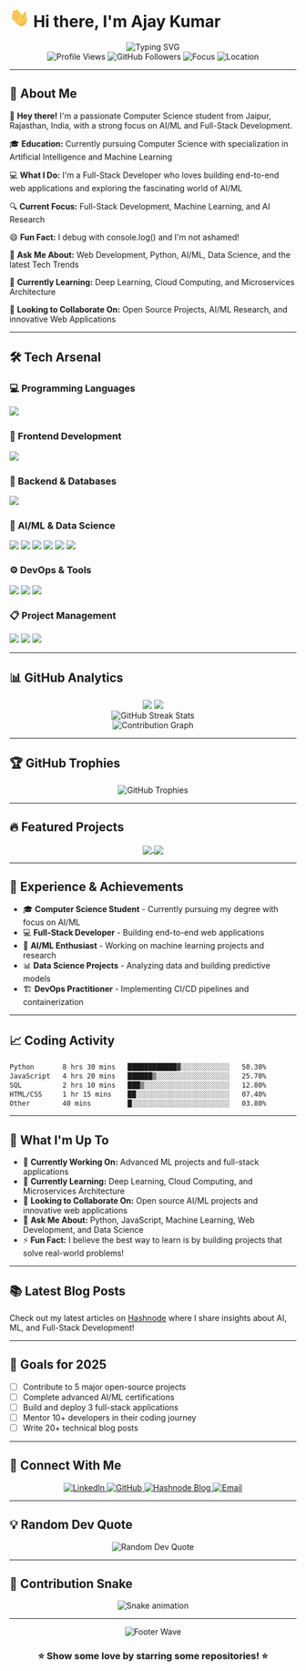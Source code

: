 # <img src="https://raw.githubusercontent.com/ABSphreak/ABSphreak/master/gifs/Hi.gif" width="35"> Hi there, I'm Ajay Kumar

<div align="center">
  <img src="https://readme-typing-svg.herokuapp.com?font=Fira+Code&size=30&duration=3000&pause=1000&color=00F7FF&background=0D1117&center=true&vCenter=true&width=600&lines=Computer+Science+Student;Full-Stack+Developer;AI%2FML+Enthusiast;Problem+Solver;Tech+Explorer" alt="Typing SVG" />
</div>

<div align="center">
  <img src="https://komarev.com/ghpvc/?username=ajaykumar057&label=Profile%20Views&color=0e75b6&style=for-the-badge" alt="Profile Views" />
  <img src="https://img.shields.io/github/followers/ajaykumar057?label=Followers&style=for-the-badge&color=blue" alt="GitHub Followers" />
  <img src="https://img.shields.io/badge/Focus-AI%2FML-brightgreen?style=for-the-badge" alt="Focus" />
  <img src="https://img.shields.io/badge/Lives-Behror,%20Rajasthan-success?style=for-the-badge" alt="Location" />
</div>

---

## 🚀 About Me

👋 **Hey there!** I'm a passionate Computer Science student from Jaipur, Rajasthan, India, with a strong focus on AI/ML and Full-Stack Development.

🎓 **Education:** Currently pursuing Computer Science with specialization in Artificial Intelligence and Machine Learning

💻 **What I Do:** I'm a Full-Stack Developer who loves building end-to-end web applications and exploring the fascinating world of AI/ML

🔍 **Current Focus:** Full-Stack Development, Machine Learning, and AI Research

😄 **Fun Fact:** I debug with console.log() and I'm not ashamed!

💬 **Ask Me About:** Web Development, Python, AI/ML, Data Science, and the latest Tech Trends

🌱 **Currently Learning:** Deep Learning, Cloud Computing, and Microservices Architecture

🤝 **Looking to Collaborate On:** Open Source Projects, AI/ML Research, and innovative Web Applications

---

## 🛠️ Tech Arsenal

### 💻 Programming Languages
<p align="left">
  <img src="https://skillicons.dev/icons?i=python,js,sql,html,css" />
</p>

### 🎨 Frontend Development
<p align="left">
  <img src="https://skillicons.dev/icons?i=react,html,css,bootstrap" />
</p>

### 🔧 Backend & Databases
<p align="left">
  <img src="https://skillicons.dev/icons?i=nodejs,express,mysql,mongodb" />
</p>

### 🤖 AI/ML & Data Science
<p align="left">
  <img src="https://img.shields.io/badge/TensorFlow-FF6F00?style=for-the-badge&logo=tensorflow&logoColor=white" />
  <img src="https://img.shields.io/badge/PyTorch-EE4C2C?style=for-the-badge&logo=pytorch&logoColor=white" />
  <img src="https://img.shields.io/badge/Pandas-150458?style=for-the-badge&logo=pandas&logoColor=white" />
  <img src="https://img.shields.io/badge/NumPy-013243?style=for-the-badge&logo=numpy&logoColor=white" />
  <img src="https://img.shields.io/badge/OpenCV-5C3EE8?style=for-the-badge&logo=opencv&logoColor=white" />
  <img src="https://img.shields.io/badge/Scikit--Learn-F7931E?style=for-the-badge&logo=scikit-learn&logoColor=white" />
</p>

### ⚙️ DevOps & Tools
<p align="left">
  <img src="https://skillicons.dev/icons?i=docker,jenkins,git,github,vscode" />
  <img src="https://img.shields.io/badge/Jupyter-F37626?style=for-the-badge&logo=jupyter&logoColor=white" />
  <img src="https://img.shields.io/badge/Google%20Colab-F9AB00?style=for-the-badge&logo=googlecolab&logoColor=black" />
</p>

### 📋 Project Management
<p align="left">
  <img src="https://img.shields.io/badge/Jira-0052CC?style=for-the-badge&logo=jira&logoColor=white" />
  <img src="https://img.shields.io/badge/Asana-273347?style=for-the-badge&logo=asana&logoColor=white" />
  <img src="https://img.shields.io/badge/Notion-000000?style=for-the-badge&logo=notion&logoColor=white" />
</p>

---

## 📊 GitHub Analytics

<div align="center">
  <img height="180em" src="https://github-readme-stats.vercel.app/api?username=ajaykumar057&show_icons=true&theme=tokyonight&include_all_commits=true&count_private=true"/>
  <img height="180em" src="https://github-readme-stats.vercel.app/api/top-langs/?username=ajaykumar057&layout=compact&langs_count=8&theme=tokyonight"/>
</div>

<div align="center">
  <img src="https://github-readme-streak-stats.herokuapp.com/?user=ajaykumar057&theme=tokyonight" alt="GitHub Streak Stats" />
</div>

<div align="center">
  <img src="https://activity-graph.herokuapp.com/graph?username=ajaykumar057&theme=tokyo-night&hide_border=true" alt="Contribution Graph" />
</div>

---

## 🏆 GitHub Trophies

<div align="center">
  <img src="https://github-profile-trophy.vercel.app/?username=ajaykumar057&theme=tokyonight&no-frame=true&no-bg=false&margin-w=4&row=2&column=4" alt="GitHub Trophies" />
</div>

---

## 🔥 Featured Projects

<div align="center">
  <a href="https://github.com/ajaykumar057/ai-project">
    <img align="center" src="https://github-readme-stats.vercel.app/api/pin/?username=ajaykumar057&repo=ai-project&theme=tokyonight" />
  </a>
  <a href="https://github.com/ajaykumar057/web-app">
    <img align="center" src="https://github-readme-stats.vercel.app/api/pin/?username=ajaykumar057&repo=web-app&theme=tokyonight" />
  </a>
</div>

---

## 💼 Experience & Achievements

- 🎓 **Computer Science Student** - Currently pursuing my degree with focus on AI/ML
- 💻 **Full-Stack Developer** - Building end-to-end web applications
- 🤖 **AI/ML Enthusiast** - Working on machine learning projects and research
- 📊 **Data Science Projects** - Analyzing data and building predictive models
- 🏗️ **DevOps Practitioner** - Implementing CI/CD pipelines and containerization

---

## 📈 Coding Activity

<!--START_SECTION:waka-->
```text
Python       8 hrs 30 mins   ████████████▓░░░░░░░░░░░░   50.30% 
JavaScript   4 hrs 20 mins   ██████▒░░░░░░░░░░░░░░░░░░   25.70% 
SQL          2 hrs 10 mins   ███▒░░░░░░░░░░░░░░░░░░░░░   12.80% 
HTML/CSS     1 hr 15 mins    ██░░░░░░░░░░░░░░░░░░░░░░░   07.40% 
Other        40 mins         █░░░░░░░░░░░░░░░░░░░░░░░░   03.80%
```
<!--END_SECTION:waka-->

---

## 🌟 What I'm Up To

- 🔭 **Currently Working On:** Advanced ML projects and full-stack applications
- 🌱 **Currently Learning:** Deep Learning, Cloud Computing, and Microservices Architecture
- 👯 **Looking to Collaborate On:** Open source AI/ML projects and innovative web applications
- 💬 **Ask Me About:** Python, JavaScript, Machine Learning, Web Development, and Data Science
- ⚡ **Fun Fact:** I believe the best way to learn is by building projects that solve real-world problems!

---

## 📚 Latest Blog Posts

Check out my latest articles on [Hashnode](https://ajay-ai.hashnode.dev/) where I share insights about AI, ML, and Full-Stack Development!

<!-- BLOG-POST-LIST:START -->
<!-- This section will be automatically updated with your latest Hashnode posts -->
<!-- BLOG-POST-LIST:END -->

---

## 🎯 Goals for 2025

- [ ] Contribute to 5 major open-source projects
- [ ] Complete advanced AI/ML certifications
- [ ] Build and deploy 3 full-stack applications
- [ ] Mentor 10+ developers in their coding journey
- [ ] Write 20+ technical blog posts

---

## 🤝 Connect With Me

<div align="center">
  <a href="https://www.linkedin.com/in/ajay-kumar-166b9824b/">
    <img src="https://img.shields.io/badge/LinkedIn-0077B5?style=for-the-badge&logo=linkedin&logoColor=white" alt="LinkedIn" />
  </a>
  <a href="https://github.com/ajaykumar057">
    <img src="https://img.shields.io/badge/GitHub-100000?style=for-the-badge&logo=github&logoColor=white" alt="GitHub" />
  </a>
  <a href="https://ajay-ai.hashnode.dev/">
    <img src="https://img.shields.io/badge/Hashnode-2962FF?style=for-the-badge&logo=hashnode&logoColor=white" alt="Hashnode Blog" />
  </a>
  <a href="mailto:ajay@example.com">
    <img src="https://img.shields.io/badge/Email-D14836?style=for-the-badge&logo=gmail&logoColor=white" alt="Email" />
  </a>
</div>

---

## 💡 Random Dev Quote

<div align="center">
  <img src="https://quotes-github-readme.vercel.app/api?type=horizontal&theme=tokyonight" alt="Random Dev Quote" />
</div>

---

## 🐍 Contribution Snake

<div align="center">
  <img src="https://raw.githubusercontent.com/ajaykumar057/ajaykumar057/output/github-contribution-grid-snake.svg" alt="Snake animation" />
</div>

---

<div align="center">
  <img src="https://capsule-render.vercel.app/api?type=waving&color=gradient&height=100&section=footer" alt="Footer Wave" />
</div>

<div align="center">
  <h3>⭐ Show some love by starring some repositories! ⭐</h3>
</div>
